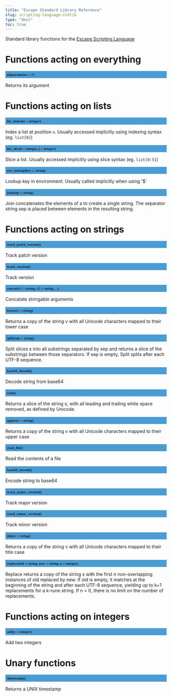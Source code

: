 ```yaml
---
title: "Escape Standard Library Reference"
slug: scripting-language-stdlib 
type: "docs"
toc: true
---
```


<style>
h2 {
  font-size: 0.8em;
  font-family: mono;
  background: #4B9CD3;
  padding: 5px;
}
</style>

Standard library functions for the [Escape Scripting Language](../scripting-language/)


# Functions acting on everything

## id(parameter :: *)

Returns its argument


# Functions acting on lists

## list_index(n :: integer)

Index a list at position `n`. Usually accessed implicitly using indexing syntax (eg. `list[0]`)

## list_slice(i :: integer, j :: integer)

Slice a list. Usually accessed implicitly using slice syntax (eg. `list[0:5]`)

## env_lookup(key :: string)

Lookup key in environment. Usually called implicitly when using '$'

## join(sep :: string)

Join concatenates the elements of a to create a single string. The separator string sep is placed between elements in the resulting string. 


# Functions acting on strings

## track_patch_version()

Track patch version

## track_version()

Track version

## concat(v1 :: string, v2 :: string, ...)

Concatate stringable arguments

## lower(v :: string)

Returns a copy of the string v with all Unicode characters mapped to their lower case

## split(sep :: string)

Split slices s into all substrings separated by sep and returns a slice of the substrings between those separators. If sep is empty, Split splits after each UTF-8 sequence.

## base64_decode()

Decode string from base64

## trim()

Returns a slice of the string s, with all leading and trailing white space removed, as defined by Unicode. 

## upper(v :: string)

Returns a copy of the string v with all Unicode characters mapped to their upper case

## read_file()

Read the contents of a file

## base64_encode()

Encode string to base64

## track_major_version()

Track major version

## track_minor_version()

Track minor version

## title(v :: string)

Returns a copy of the string v with all Unicode characters mapped to their title case

## replace(old :: string, new :: string, n :: integer)

Replace returns a copy of the string s with the first n non-overlapping instances of old replaced by new. If old is empty, it matches at the beginning of the string and after each UTF-8 sequence, yielding up to k+1 replacements for a k-rune string. If n < 0, there is no limit on the number of replacements.


# Functions acting on integers

## add(y :: integer)

Add two integers


# Unary functions

## timestamp()

Returns a UNIX timestamp

